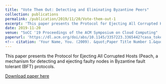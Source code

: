 ```yaml
---
title: "Vote Them Out: Detecting and Eliminating Byzantine Peers"
collection: publications
permalink: /publication/2019/11/20/Vote-them-out-1
excerpt: 'This paper presents the Protocol for Ejecting All Corrupted Hosts (Peach, a mechanism for detecting and ejecting faulty nodes in Byzantine fault tolerant (BFT) protocols.'
date: 2019-11-20
venue: "SoCC '19 Proceedings of the ACM Symposium on Cloud Computing"
paperurl: 'https://dl.acm.org/doi/abs/10.1145/3357223.3365442?casa_token=qvZswr6my5EAAAAA:3Ii3kH33IaYjc4XJW455b8uQHFj_DiJ4JIBPn1UsHq9R2JE9zQfAJs8Sm-d-mCUNyeBFPFZaFiYeQQ'
<!-- citation: 'Your Name, You. (2009). &quot;Paper Title Number 1.&quot; <i>Journal 1</i>. 1(1).' -->
---
```

This paper presents the Protocol for Ejecting All Corrupted Hosts (Peach, a mechanism for detecting and ejecting faulty nodes in Byzantine fault tolerant (BFT) protocols.

[Download paper here](https://dl.acm.org/doi/pdf/10.1145/3357223.3365442?download=true)

